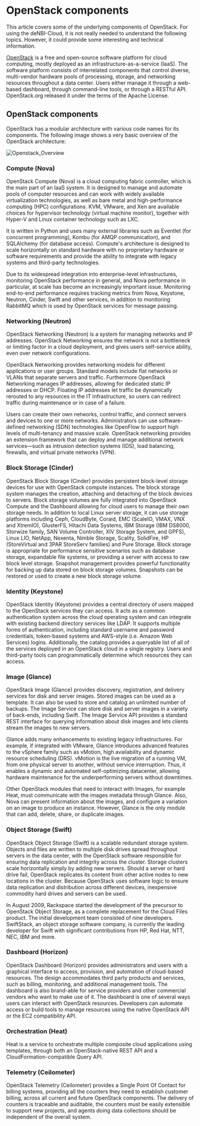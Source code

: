 # OpenStack components

This article covers some of the underlying components of OpenStack. For using the deNBI-Cloud, it is not really needed to understand the following topics. However, it could provide some interesting and technical information.

[OpenStack](http://openstack.org) is a free and open-source software platform for cloud computing, mostly deployed as an infrastructure-as-a-service (IaaS). The software platform consists of interrelated components that control diverse, multi-vendor hardware pools of processing, storage, and networking resources throughout a data center. Users either manage it through a web-based dashboard, through command-line tools, or through a RESTful API. OpenStack.org released it under the terms of the Apache License.

## OpenStack components

OpenStack has a modular architecture with various code names for its components.
The following image shows a very basic overview of the OpenStack architecture:

![Openstack_Overview](/img/User/openstackarchi.png)


### Compute (Nova)

OpenStack Compute (Nova) is a cloud computing fabric controller, which is the main part of an IaaS system. It is designed to manage and automate pools of computer resources and can work with widely available virtualization technologies, as well as bare metal and high-performance computing (HPC) configurations. KVM, VMware, and Xen are available choices for hypervisor technology (virtual machine monitor), together with Hyper-V and Linux container technology such as LXC.

It is written in Python and uses many external libraries such as Eventlet (for concurrent programming), Kombu (for AMQP communication), and SQLAlchemy (for database access). Compute's architecture is designed to scale horizontally on standard hardware with no proprietary hardware or software requirements and provide the ability to integrate with legacy systems and third-party technologies.

Due to its widespread integration into enterprise-level infrastructures, monitoring OpenStack performance in general, and Nova performance in particular, at scale has become an increasingly important issue. Monitoring end-to-end performance requires tracking metrics from Nova, Keystone, Neutron, Cinder, Swift and other services, in addition to monitoring RabbitMQ which is used by OpenStack services for message passing.

### Networking (Neutron)

OpenStack Networking (Neutron) is a system for managing networks and IP addresses. OpenStack Networking ensures the network is not a bottleneck or limiting factor in a cloud deployment, and gives users self-service ability, even over network configurations.

OpenStack Networking provides networking models for different applications or user groups. Standard models include flat networks or VLANs that separate servers and traffic. Furthermore OpenStack Networking manages IP addresses, allowing for dedicated static IP addresses or DHCP. Floating IP addresses let traffic be dynamically rerouted to any resources in the IT infrastructure, so users can redirect traffic during maintenance or in case of a failure.

Users can create their own networks, control traffic, and connect servers and devices to one or more networks. Administrators can use software-defined networking (SDN) technologies like OpenFlow to support high levels of multi-tenancy and massive scale. OpenStack networking provides an extension framework that can deploy and manage additional network services—such as intrusion detection systems (IDS), load balancing, firewalls, and virtual private networks (VPN).

### Block Storage (Cinder)

OpenStack Block Storage (Cinder) provides persistent block-level storage devices for use with OpenStack compute instances. The block storage system manages the creation, attaching and detaching of the block devices to servers. Block storage volumes are fully integrated into OpenStack Compute and the Dashboard allowing for cloud users to manage their own storage needs. In addition to local Linux server storage, it can use storage platforms including Ceph, CloudByte, Coraid, EMC (ScaleIO, VMAX, VNX and XtremIO), GlusterFS, Hitachi Data Systems, IBM Storage (IBM DS8000, Storwize family, SAN Volume Controller, XIV Storage System, and GPFS), Linux LIO, NetApp, Nexenta, Nimble Storage, Scality, SolidFire, HP (StoreVirtual and 3PAR StoreServ families) and Pure Storage. Block storage is appropriate for performance sensitive scenarios such as database storage, expandable file systems, or providing a server with access to raw block level storage. Snapshot management provides powerful functionality for backing up data stored on block storage volumes. Snapshots can be restored or used to create a new block storage volume.

### Identity (Keystone)

OpenStack Identity (Keystone) provides a central directory of users mapped to the OpenStack services they can access. It acts as a common authentication system across the cloud operating system and can integrate with existing backend directory services like LDAP. It supports multiple forms of authentication, including standard username and password credentials, token-based systems and AWS-style (i.e. Amazon Web Services) logins. Additionally, the catalog provides a queryable list of all of the services deployed in an OpenStack cloud in a single registry. Users and third-party tools can programmatically determine which resources they can access.

### Image (Glance)

OpenStack Image (Glance) provides discovery, registration, and delivery services for disk and server images. Stored images can be used as a template. It can also be used to store and catalog an unlimited number of backups. The Image Service can store disk and server images in a variety of back-ends, including Swift. The Image Service API provides a standard REST interface for querying information about disk images and lets clients stream the images to new servers.

Glance adds many enhancements to existing legacy infrastructures. For example, if integrated with VMware, Glance introduces advanced features to the vSphere family such as vMotion, high availability and dynamic resource scheduling (DRS). vMotion is the live migration of a running VM, from one physical server to another, without service interruption. Thus, it enables a dynamic and automated self-optimizing datacenter, allowing hardware maintenance for the underperforming servers without downtimes.

Other OpenStack modules that need to interact with Images, for example Heat, must communicate with the images metadata through Glance. Also, Nova can present information about the images, and configure a variation on an image to produce an instance. However, Glance is the only module that can add, delete, share, or duplicate images.

### Object Storage (Swift)

OpenStack Object Storage (Swift) is a scalable redundant storage system. Objects and files are written to multiple disk drives spread throughout servers in the data center, with the OpenStack software responsible for ensuring data replication and integrity across the cluster. Storage clusters scale horizontally simply by adding new servers. Should a server or hard drive fail, OpenStack replicates its content from other active nodes to new locations in the cluster. Because OpenStack uses software logic to ensure data replication and distribution across different devices, inexpensive commodity hard drives and servers can be used.

In August 2009, Rackspace started the development of the precursor to OpenStack Object Storage, as a complete replacement for the Cloud Files product. The initial development team consisted of nine developers. SwiftStack, an object storage software company, is currently the leading developer for Swift with significant contributions from HP, Red Hat, NTT, NEC, IBM and more.

### Dashboard (Horizon)

OpenStack Dashboard (Horizon) provides administrators and users with a graphical interface to access, provision, and automation of cloud-based resources. The design accommodates third party products and services, such as billing, monitoring, and additional management tools. The dashboard is also brand-able for service providers and other commercial vendors who want to make use of it. The dashboard is one of several ways users can interact with OpenStack resources. Developers can automate access or build tools to manage resources using the native OpenStack API or the EC2 compatibility API.

### Orchestration (Heat)

Heat is a service to orchestrate multiple composite cloud applications using templates, through both an OpenStack-native REST API and a CloudFormation-compatible Query API.

### Telemetry (Ceilometer)

OpenStack Telemetry (Ceilometer) provides a Single Point Of Contact for billing systems, providing all the counters they need to establish customer billing, across all current and future OpenStack components. The delivery of counters is traceable and auditable, the counters must be easily extensible to support new projects, and agents doing data collections should be independent of the overall system.
